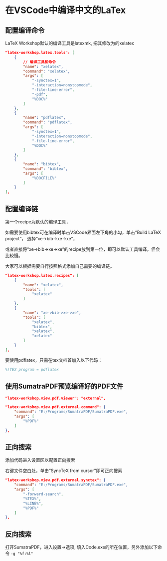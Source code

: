 # 在VSCode中编译中文的LaTex

## 配置编译命令

LaTeX Workshop默认的编译工具是latexmk,
把其修改为的xelatex

```json
"latex-workshop.latex.tools": [
    {
        // 编译工具和命令
        "name": "xelatex",
        "command": "xelatex",
        "args": [
            "-synctex=1",
            "-interaction=nonstopmode",
            "-file-line-error",
            "-pdf",
            "%DOC%"
        ]
    },
    {
        "name": "pdflatex",
        "command": "pdflatex",
        "args": [
            "-synctex=1",
            "-interaction=nonstopmode",
            "-file-line-error",
            "%DOC%"
        ]
    },
    {
        "name": "bibtex",
        "command": "bibtex",
        "args": [
            "%DOCFILE%"
        ]
    }
],
```

## 配置编译链

第一个recipe为默认的编译工具，

如需要使用bibtex可在编译时单击VSCode界面左下角的小勾，单击“Build LaTeX project”，
选择“xe->bib->xe->xe”，

或者直接将“xe->bib->xe->xe”的recipe放到第一位，即可以默认工具编译，但会比较慢。

大家可以根据需要自行按照格式添加自己需要的编译链。

```json
"latex-workshop.latex.recipes": [
    {
        "name": "xelatex",
        "tools": [
            "xelatex"
        ]
    },
    {
        "name": "xe->bib->xe->xe",
        "tools": [
            "xelatex",
            "bibtex",
            "xelatex",
            "xelatex"
        ]
    }
],
```

要使用pdflatex，只需在tex文档首加入以下代码：

```tex
%!TEX program = pdflatex
```

## 使用SumatraPDF预览编译好的PDF文件

```json
"latex-workshop.view.pdf.viewer": "external",

"latex-workshop.view.pdf.external.command": {
    "command": "E:/Programs/SumatraPDF/SumatraPDF.exe",
    "args": [
        "%PDF%"
    ]
},
```

## 正向搜索

添加代码进入设置区以配置正向搜索

右键文件空白处，单击“SyncTeX from cursor”即可正向搜索

```json
"latex-workshop.view.pdf.external.synctex": {
    "command": "E:/Programs/SumatraPDF/SumatraPDF.exe",
    "args": [
        "-forward-search",
        "%TEX%",
        "%LINE%",
        "%PDF%"
    ]
},
```

## 反向搜索

打开SumatraPDF，进入设置->选项, 填入Code.exe的所在位置，另外添加以下命令
`-g "%f:%l"`




